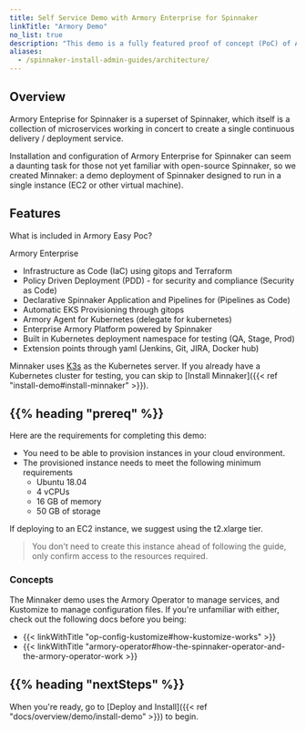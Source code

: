 ```yaml
---
title: Self Service Demo with Armory Enterprise for Spinnaker
linkTitle: "Armory Demo"
no_list: true
description: "This demo is a fully featured proof of concept (PoC) of Armory Enterprise for Spinnaker™. Walk through installation, configuration, and deployment using sample applications."
aliases:
  - /spinnaker-install-admin-guides/architecture/
---
```


## Overview

Armory Enteprise for Spinnaker is a superset of Spinnaker, which itself is a collection of microservices working in concert to create a single continuous delivery / deployment service.

Installation and configuration of Armory Enterprise for Spinnaker can seem a daunting task for those not yet familiar with open-source Spinnaker, so we created Minnaker: a demo deployment of Spinnaker designed to run in a single instance (EC2 or other virtual machine).

## Features

What is included in Armory Easy Poc? 

Armory Enterprise 

- Infrastructure as Code (IaC) using gitops and Terraform
- Policy Driven Deployment (PDD) - for security and compliance (Security as Code)
- Declarative Spinnaker Application and Pipelines for (Pipelines as Code)
- Automatic EKS Provisioning through gitops
- Armory Agent for Kubernetes (delegate for kubernetes)
- Enterprise Armory Platform powered by Spinnaker
- Built in Kubernetes deployment namespace for testing (QA, Stage, Prod)
- Extension points through yaml (Jenkins, Git, JIRA, Docker hub)

Minnaker uses [K3s](https://k3s.io/) as the Kubernetes server. If you already have a Kubernetes cluster for testing, you can skip to [Install Minnaker]({{< ref "install-demo#install-minnaker" >}}).

## {{% heading "prereq" %}}

Here are the requirements for completing this demo:

* You need to be able to provision instances in your cloud environment.
* The provisioned instance needs to meet the following minimum requirements
  * Ubuntu 18.04
  * 4 vCPUs
  * 16 GB of memory
  * 50 GB of storage

If deploying to an EC2 instance, we suggest using the t2.xlarge tier.

> You don't need to create this instance ahead of following the guide, only confirm access to the resources required.

### Concepts

The Minnaker demo uses the Armory Operator to manage services, and Kustomize to manage configuration files. If you're unfamiliar with either, check out the following docs before you being:

 - {{< linkWithTitle "op-config-kustomize#how-kustomize-works" >}}
 - {{< linkWithTitle "armory-operator#how-the-spinnaker-operator-and-the-armory-operator-work >}}

## {{% heading "nextSteps" %}}

When you're ready, go to [Deploy and Install]({{< ref "docs/overview/demo/install-demo" >}}) to begin.
